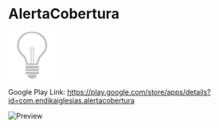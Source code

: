 AlertaCobertura
===============
![Logo](https://raw.githubusercontent.com/Endika/AlertaCobertura/master/app/src/main/res/drawable-xhdpi/ic_launcher.png)

Google Play Link: https://play.google.com/store/apps/details?id=com.endikaiglesias.alertacobertura

![Preview](https://lh4.ggpht.com/4lLo7XeRNfML58x_QluPUNeYWPEhLhziDpHfuyYnqfwgHx3caEBKyqb1XyoHBAh5CT8=h900-rw)
